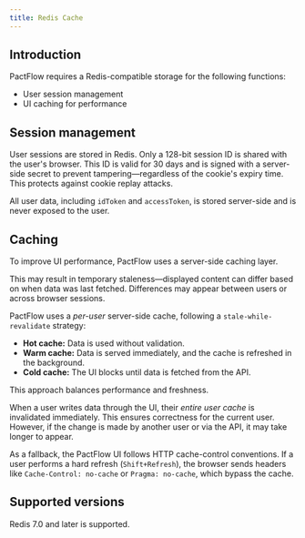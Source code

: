 ```yaml
---
title: Redis Cache
---
```


## Introduction

PactFlow requires a Redis-compatible storage for the following functions:

- User session management
- UI caching for performance

## Session management

User sessions are stored in Redis. Only a 128-bit session ID is shared with the user's browser. This ID is valid for 30 days and is signed with a server-side secret to prevent tampering—regardless of the cookie's expiry time. This protects against cookie replay attacks.

All user data, including `idToken` and `accessToken`, is stored server-side and is never exposed to the user.

## Caching

To improve UI performance, PactFlow uses a server-side caching layer.

This may result in temporary staleness—displayed content can differ based on when data was last fetched. Differences may appear between users or across browser sessions.

PactFlow uses a *per-user* server-side cache, following a `stale-while-revalidate` strategy:

- **Hot cache:** Data is used without validation.
- **Warm cache:** Data is served immediately, and the cache is refreshed in the background.
- **Cold cache:** The UI blocks until data is fetched from the API.

This approach balances performance and freshness.

When a user writes data through the UI, their *entire user cache* is invalidated immediately. This ensures correctness for the current user. However, if the change is made by another user or via the API, it may take longer to appear.

As a fallback, the PactFlow UI follows HTTP cache-control conventions. If a user performs a hard refresh (`Shift+Refresh`), the browser sends headers like `Cache-Control: no-cache` or `Pragma: no-cache`, which bypass the cache.

## Supported versions

Redis 7.0 and later is supported.